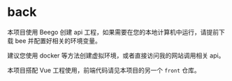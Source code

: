 # back

本项目使用 Beego 创建 api 工程，如果需要在您的本地计算机中运行，请提前下载 bee 并配置好相关的环境变量。

建议您使用 docker 等方法创建虚拟环境，或者直接访问我的网站调用相关 api。

本项目搭配 Vue 工程使用，前端代码请见本项目的另一个 `front` 仓库。
